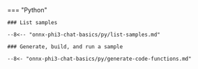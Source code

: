 === "Python"

    ### List samples

    --8<-- "onnx-phi3-chat-basics/py/list-samples.md"

    ### Generate, build, and run a sample
    
    --8<- "onnx-phi3-chat-basics/py/generate-code-functions.md"
